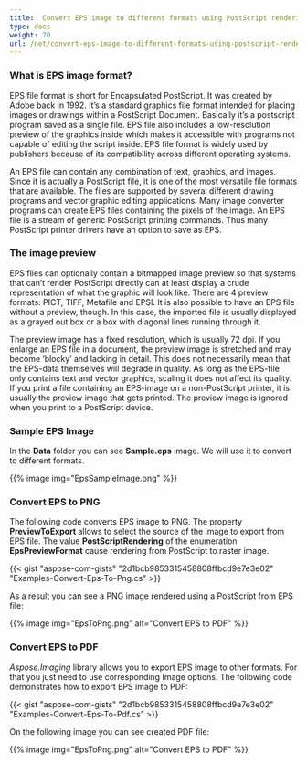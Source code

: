 ```yaml
---
title:  Convert EPS image to different formats using PostScript rendering
type: docs
weight: 70
url: /net/convert-eps-image-to-different-formats-using-postscript-rendering/
---
```


### What is EPS image format?

EPS file format is short for Encapsulated PostScript. It was created by  Adobe back in 1992. It’s a standard graphics file format intended for  placing images or drawings within a PostScript Document. Basically it’s a postscript program saved as a single file. EPS file also includes a  low-resolution preview of the graphics inside which makes it accessible  with programs not capable of editing the script inside. EPS file format  is widely used by publishers because of its compatibility across  different operating systems.

An EPS file can contain any  combination of text, graphics, and images. Since it is actually a  PostScript file, it is one of the most versatile file formats that are  available. The files are supported by several different drawing programs and vector graphic editing applications. Many image converter programs  can create EPS files containing the pixels of the image. An EPS file is a stream of generic PostScript printing commands. Thus many PostScript  printer drivers have an option to save as EPS.

### The image preview

EPS files can optionally contain a bitmapped image preview so that systems  that can’t render PostScript directly can at least display a crude  representation of what the graphic will look like. There are 4 preview  formats: PICT, TIFF, Metafile and EPSI. It is also possible to have an  EPS file without a preview, though. In this case, the imported file is  usually displayed as a grayed out box or a box with diagonal lines  running through it.

The preview image has a fixed resolution,  which is usually 72 dpi. If you enlarge an EPS file in a document, the  preview image is stretched and may become ‘blocky’ and lacking in  detail. This does not necessarily mean that the EPS-data themselves will degrade in quality. As long as the EPS-file only contains text and  vector graphics, scaling it does not affect its quality. If you print a  file containing an EPS-image on a non-PostScript printer, it is usually  the preview image that gets printed. The preview image is ignored when  you print to a PostScript device.

### Sample EPS Image

In the **Data** folder you can see **Sample.eps** image. We will use it to convert to different formats.

{{% image img="EpsSampleImage.png" %}}

### Convert EPS to PNG

The following code converts EPS image to PNG. The property **PreviewToExport** allows to select the source of the image to export from EPS file. The value **PostScriptRendering** of the enumeration **EpsPreviewFormat** cause rendering from PostScript to raster image.

{{< gist "aspose-com-gists" "2d1bcb9853315458808ffbcd9e7e3e02" "Examples-Convert-Eps-To-Png.cs" >}}

As a result you can see a PNG image rendered using a PostScript from EPS file:

{{% image img="EpsToPng.png" alt="Convert EPS to PDF" %}}

### Convert EPS to PDF

*Aspose.Imaging* library allows you to export EPS image to other formats. For that you  just need to use corresponding Image options. The following code  demonstrates how to export EPS image to PDF:

{{< gist "aspose-com-gists" "2d1bcb9853315458808ffbcd9e7e3e02" "Examples-Convert-Eps-To-Pdf.cs" >}}

On the following image you can see created PDF file:

{{% image img="EpsToPng.png" alt="Convert EPS to PDF" %}}










